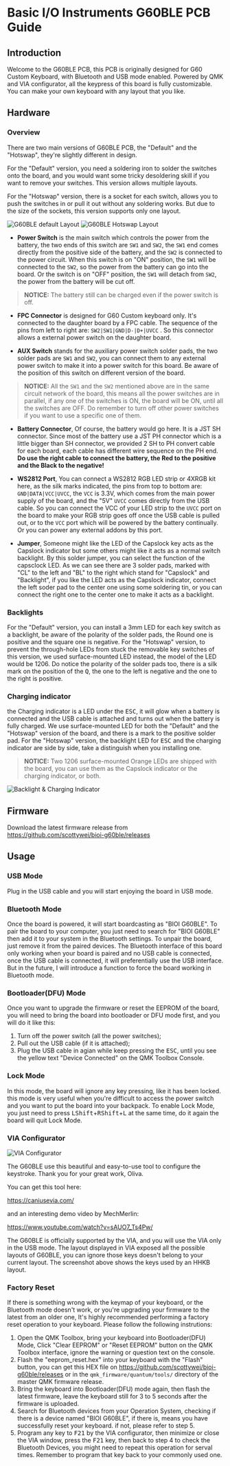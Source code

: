 # Basic I/O Instruments G60BLE PCB Guide

## Introduction
Welcome to the G60BLE PCB, this PCB is originally designed for G60 Custom Keyboard, with Bluetooth and USB mode enabled. Powered by QMK and VIA configurator, all the keypress of this board is fully customizable. You can make your own keyboard with any layout that you like.

## Hardware
### Overview
There are two main versions of G60BLE PCB, the "Default" and the "Hotswap", they're slightly different in design. 

For the "Default" version, you need a soldering iron to solder the switches onto the board, and you would want some tricky desoldering skill if you want to remove your switches. This version allows multiple layouts.

For the "Hotswap" version, there is a socket for each switch, allows you to push the switches in or pull it out without any soldering works. But due to the size of the sockets, this version supports only one layout.

![G60BLE default Layout](assets/images/1x/g60ble_default.png "G60BLE default")
![G60BLE Hotswap Layout](assets/images/1x/g60ble_hotswap.png "G60BLE Hotswap")

- **Power Switch** is the main switch which controls the power from the battery, the two ends of this switch are `SW1` and `SW2`, the `SW1` end comes directly from the positive side of the battery, and the `SW2` is connected to the power circuit. When this switch is on "ON" position, the `SW1` will be connected to the `SW2`, so the power from the battery can go into the board. Or the switch is on "OFF" position, the `SW1` will detach from `SW2`, the power from the battery will be cut off. 
>**NOTICE:** The battery still can be charged even if the power switch is off.

- **FPC Connector** is designed for G60 Custom keyboard only. It's connected to the daughter board by a FPC cable. The sequence of the pins from left to right are:  `SW2|SW1|GND|D-|D+|UVCC`
. So this connector allows a external power switch on the daughter board.

- **AUX Switch** stands for the auxiliary power switch solder pads, the two solder pads are `SW1` and `SW2`,  you can connect them to any external power switch to make it into a power switch for this board. Be aware of the position of this switch on different version of the board.
>**NOTICE:** All the `SW1` and the `SW2` mentioned above are in the same circuit network of the board, this means all the power switches are in parallel, if any one of the switches is ON, the board will be ON, until all the switches are OFF. Do remember to turn off other power switches if you want to use a specific one of them.

- **Battery Connector**, Of course, the battery would go here. It is a JST SH connector. Since most of the battery use a JST PH connector which is a little bigger than SH connector, we provided 2 SH to PH convert cable for each board, each cable has different wire sequence on the PH end. **Do use the right cable to connect the battery, the Red to the positive and the Black to the negative!**

- **WS2812 Port**, You can connect a WS2812 RGB LED strip or 4XRGB kit here, as the silk marks indicated, the pins from top to bottom are:  `GND|DATA|VCC|UVCC`, the `VCC` is 3.3V, which comes from the main power supply of the board, and the "5V" `UVCC` comes directly from the USB cable. So you can connect the VCC of your LED strip to the `UVCC` port on the board to make your RGB strip goes off once the USB cable is pulled out, or to the `VCC` port which will be powered by the battery continually. Or you can power any external addons by this port.

- **Jumper**, Someone might like the LED of the Capslock key acts as the Capslock indicator but some others might like it acts as a normal switch backlight. By this solder jumper, you can select the function of the capsclock LED. As we can see there are 3 solder pads, marked with "CL" to the left and "BL" to the right which stand for "Capslock" and "Backlight", if you like the LED acts as the Capslock indicator, connect the left soder pad to the center one using some soldering tin, or you can connect the right one to the center one to make it acts as a backlight.

### Backlights
For the "Default" version, you can install a 3mm LED for each key switch as a backlight, be aware of the polarity of the solder pads, the Round one is positive and the square one is negative.
For the "Hotswap" version, to prevent the through-hole LEDs from stuck the removable key switches of this version, we used surface-mounted LED instead, the model of the LED would be 1206. Do notice the polarity of the solder pads too, there is a silk mark on the position of the <kbd>Q</kbd>, the one to the left is negative and the one to the right is positive.

### Charging indicator
the Charging indicator is a LED under the <kbd>ESC</kbd>, it will glow when a battery is connected and the USB cable is attached and turns out when the battery is fully charged. We use surface-mounted LED for both the "Default" and the "Hotswap" version of the board, and there is a mark to the positive solder pad. For the "Hotswap" version, the backlight LED for <kbd>ESC</kbd> and the charging indicator are side by side, take a distinguish when you installing one.
>**NOTICE:** Two 1206 surface-mounted Orange LEDs are shipped with the board, you can use them as the Capslock indicator or the charging indicator, or both.

![Backlight & Charging Indicator](assets/images/1x/Backlight_N_Charging_Indicator.png "Backlight & Charging Indicator")

## Firmware
Download the latest firmware release from <https://github.com/scottywei/bioi-g60ble/releases>

## Usage
### USB Mode
Plug in the USB cable and you will start enjoying the board in USB mode.

### Bluetooth Mode
Once the board is powered, it will start boardcasting as "BIOI G60BLE". To pair the board to your computer, you just need to search for "BIOI G60BLE" then add it to your system in the Bluetooth settings. To unpair the board, just remove it from the paired devices.
The Bluetooth interface of this board only working when your board is paired and no USB cable is connected, once the USB cable is connected, it will preferentially use the USB interface. But in the future, I will introduce a function to force the board working in Bluetooth mode.

### Bootloader(DFU) Mode
Once you want to upgrade the firmware or reset the EEPROM of the board, you will need to bring the board into bootloader or DFU mode first, and you will do it like this:
1. Turn off the power switch (all the power switches);
2. Pull out the USB cable (if it is attached);
3. Plug the USB cable in agian while keep pressing the <kbd>ESC</kbd>, until you see the yellow text "Device Connected" on the QMK Toolbox Console.

### Lock Mode
In this mode, the board will ignore any key pressing, like it has been locked. this mode is very useful when you're difficult to access the power switch and you want to put the board into your backpack. To enable Lock Mode, you just need to press <kbd>LShift</kbd>+<kbd>RShift</kbd>+<kbd>L</kbd> at the same time, do it again the board will quit Lock Mode.

### VIA Configurator

![VIA Configurator](assets/images/via_configurator.png "VIA Configurator")

The G60BLE use this beautiful and easy-to-use tool to configure the keystroke. Thank you for your great work, Oliva.

You can get this tool here:

<https://caniusevia.com/>

and an interesting demo video by MechMerlin:

<https://www.youtube.com/watch?v=sAUO7_Ts4Pw/>

The G60BLE is officially supported by the VIA, and you will use the VIA only in the USB mode. The layout displayed in VIA exposed all the possible layouts of G60BLE, you can ignore those keys doesn't belong to your current layout. The screenshot above shows the keys used by an HHKB layout.

### Factory Reset
If there is something wrong with the keymap of your keyboard, or the Bluetooth mode doesn't work, or you're upgrading your firmware to the latest from an older one, It's highly recommended performing a factory reset operation to your keyboard. Please follow the following instrutions:
1. Open the QMK Toolbox, bring your keyboard into Bootloader(DFU) Mode, Click "Clear EEPROM" or "Reset EEPROM" button on the QMK Toolbox interface, ignore the warning or question text on the console.
2. Flash the "eeprom_reset.hex" into your keyboard with the "Flash" button, you can get this HEX file on <https://github.com/scottywei/bioi-g60ble/releases> or in the `qmk_firmware/quantum/tools/` directory of the master QMK firmware release.
3. Bring the keyboard into Bootloader(DFU) mode again, then flash the latest firmware, leave the keyboard still for 3 to 5 seconds after the firmware is uploaded.
4. Search for Bluetooth devices from your Operation System, checking if there is a device named "BIOI G60BLE", if there is, means you have successfully reset your keyboard. if not, please refer to step 5.
5. Program any key to <kbd>F21</kbd> by the VIA configurator, then minimize or close the VIA window, press the <kbd>F21</kbd> key, then back to step 4 to check the Bluetooth Devices, you might need to repeat this operation for serval times. Remember to program that key back to your commonly used one.